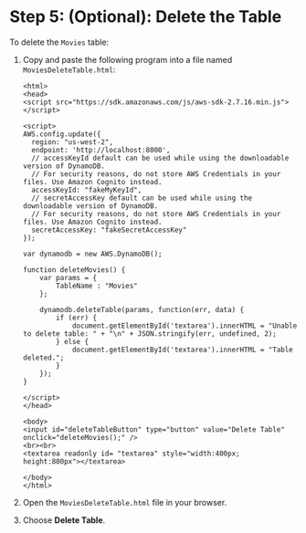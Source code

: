 # Step 5: \(Optional\): Delete the Table<a name="GettingStarted.Js.05"></a>

 To delete the `Movies` table: 

1. Copy and paste the following program into a file named `MoviesDeleteTable.html`:

   ```
   <html>
   <head>
   <script src="https://sdk.amazonaws.com/js/aws-sdk-2.7.16.min.js"></script>
   
   <script>
   AWS.config.update({
     region: "us-west-2",
     endpoint: 'http://localhost:8000',
     // accessKeyId default can be used while using the downloadable version of DynamoDB. 
     // For security reasons, do not store AWS Credentials in your files. Use Amazon Cognito instead.
     accessKeyId: "fakeMyKeyId",
     // secretAccessKey default can be used while using the downloadable version of DynamoDB. 
     // For security reasons, do not store AWS Credentials in your files. Use Amazon Cognito instead.
     secretAccessKey: "fakeSecretAccessKey"
   });
   
   var dynamodb = new AWS.DynamoDB();
   
   function deleteMovies() {
       var params = {
           TableName : "Movies"
       };
   
       dynamodb.deleteTable(params, function(err, data) {
           if (err) {
               document.getElementById('textarea').innerHTML = "Unable to delete table: " + "\n" + JSON.stringify(err, undefined, 2);
           } else {
               document.getElementById('textarea').innerHTML = "Table deleted.";
           }
       });
   }
   
   </script>
   </head>
   
   <body>
   <input id="deleteTableButton" type="button" value="Delete Table" onclick="deleteMovies();" />
   <br><br>
   <textarea readonly id= "textarea" style="width:400px; height:800px"></textarea>
   
   </body>
   </html>
   ```

1. Open the `MoviesDeleteTable.html` file in your browser\.

1. Choose **Delete Table**\.